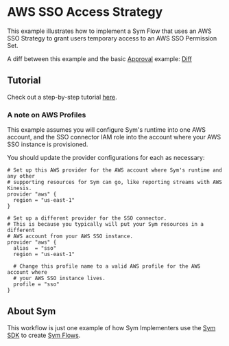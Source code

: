 # AWS SSO Access Strategy

This example illustrates how to implement a Sym Flow that uses an AWS SSO Strategy to grant users temporary access to an AWS SSO Permission Set.

A diff between this example and the basic [Approval](../approvals) example: [Diff](https://github.com/symopsio/examples/compare/5b76c7ec7f23014b8aeb8e09c94165848d90780c...35d1555e66b6d88d6d8e532d157d48b4a1c5b562)

## Tutorial

Check out a step-by-step tutorial [here](https://docs.symops.com/docs/aws-sso).

### A note on AWS Profiles

This example assumes you will configure Sym's runtime into one AWS account, and the SSO connector IAM role into the account where your AWS SSO instance is provisioned.

You should update the provider configurations for each as necessary:

```hcl
# Set up this AWS provider for the AWS account where Sym's runtime and any other
# supporting resources for Sym can go, like reporting streams with AWS Kinesis.
provider "aws" {
  region = "us-east-1"
}

# Set up a different provider for the SSO connector.
# This is because you typically will put your Sym resources in a different
# AWS account from your AWS SSO instance.
provider "aws" {
  alias  = "sso"
  region = "us-east-1"

  # Change this profile name to a valid AWS profile for the AWS account where
  # your AWS SSO instance lives.
  profile = "sso"
}
```

## About Sym

This workflow is just one example of how Sym Implementers use the [Sym SDK](https://docs.symops.com/docs) to create [Sym Flows](https://docs.symops.com/docs/sym-access-flows).
